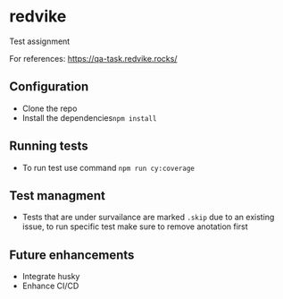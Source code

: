 # redvike

Test assignment

For references: https://qa-task.redvike.rocks/

## Configuration
- Clone the repo
- Install the dependencies`npm install`

## Running tests
- To run test use command `npm run cy:coverage`

## Test managment
- Tests that are under survailance are marked `.skip` due to an existing issue, to run specific test make sure to remove anotation first

## Future enhancements 
- Integrate husky 
- Enhance CI/CD


